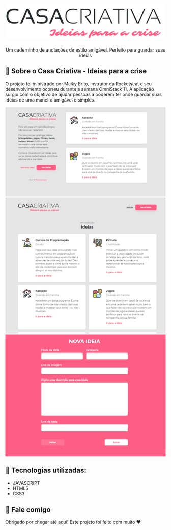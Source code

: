 <h1 align="center">
    <img width="600" src="public/logo.svg" />
</h1>

<p align="center">
Um caderninho de anotações de estilo amigável. Perfeito para guardar suas ideias
</p>

📌 Sobre o Casa Criativa - Ideias para a crise
------------------
O projeto foi ministrado por Maiky Brito, instrutor da Rocketseat e seu desenvolvimento ocorreu durante a semana OmniStack 11. A aplicação surgiu com o objetivo de ajudar pessoas a poderem ter onde guardar suas ideias de uma maneira amigável e simples. 


<img src="imagens_tela/CasaCriativa.png" alt="page-home">
<img src="imagens_tela/VerIdeias.png" alt="page-new-idea">
<img src="imagens_tela/NovaIdeia.png" alt="page-view-idea">

🔧 Tecnologias utilizadas:
------------------

- JAVASCRIPT
- HTML5
- CSS3

💬 Fale comigo
------------------

Obrigado por chegar até aqui! Este projeto foi feito com muito ❤
